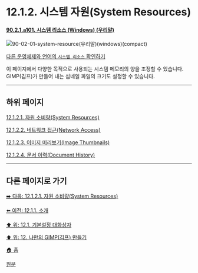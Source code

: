 # 12.1.2. 시스템 자원(System Resources)

<a id="90-02-01-a101"></a>

#### [90.2.1.a101. 시스템 리소스 (Windows) (우리말)](./90-02-01-system-resource.md#90-02-01-a101)
![90-02-01-system-resource(우리말)(windows)(compact)](https://github.com/wonder13662/gimp/assets/15767104/2752c284-09dc-4bf0-9adc-58ea2bc58b21)

[다른 운영체제와 언어의 `시스템 리소스` 확인하기](./90-02-01-system-resource.md#90-02-01-a102)

이 페이지에서 다양한 목적으로 사용되는 시스템 메모리의 양을 조정할 수 있습니다. GIMP(김프)가 만들어 내는 섬네일 파일의 크기도 설정할 수 있습니다.

***

## 하위 페이지

[12.1.2.1. 자원 소비량(System Resources)](./12-01-02-01-resource_consumption.md)

[12.1.2.2. 네트워크 접근(Network Access)](./12-01-02-02-network_access.md)

[12.1.2.3. 이미지 미리보기(Image Thumbnails)](./12-01-02-03-image_thumbnails.md)

[12.1.2.4. 문서 이력(Document History)](./12-01-02-04-document_history.md)

***

## 다른 페이지로 가기

[➡️ 다음: 12.1.2.1. 자원 소비량(System Resources)](./12-01-02-01-resource_consumption.md)

[⬅️ 이전: 12.1.1. 소개](./12-01-01-introduction.md)

[⬆️ 위: 12.1. 기본설정 대화상자](./12-01-00-preference-dialog.md)

[⬆️ 위: 12. 나만의 GIMP(김프) 만들기](./12-00-enrich-my-gimp.md)

[🏠 홈](./00-home.md)

[원문](https://docs.gimp.org/2.10/ko/gimp-pimping.html#gimp-prefs-system-resources)